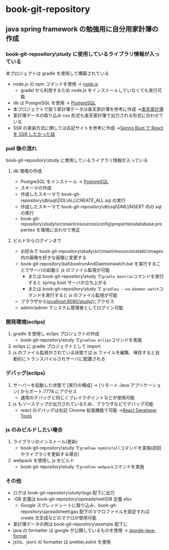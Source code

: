# book-git-repository

## java spring framework の勉強用に自分用家計簿の作成

### book-git-repository\study に使用しているライブラリ情報が入っている

本プロジェクトは gradle を使用して構築されている

- node.js の npm コマンドを使用 → [node.js](https://nodejs.org/ja/)
  - gradel から利用するため node.js をインストールしていなくても実行可能
- db は PostgreSQL を使用 → [PostgreSQL](https://www.enterprisedb.com/downloads/postgres-postgresql-downloads)
- 本プロジェクトで扱う家計簿データは楽天家計簿を参考に作成 →[楽天家計簿](https://support.rakuten-card.jp/faq/show/127262?category_id=886&return_path=%2Fcategory%2Fshow%2F886%3Fpage%3D1%26site_domain%3Dguest%26site_domain%3Dguest%26sort%3Dsort_access%26sort_order%3Ddesc&site_domain=guest)
- 家計簿データの取り込み csv 形式も楽天家計簿で出力される形式に合わせている
- SSR の実装方法に関しては右記サイトを参考に作成 →[Spring Boot で React を SSR したかった話](https://www.luku.work/spring-react-ssr)

### pull 後の流れ

book-git-repository\study に使用しているライブラリ情報が入っている

1. db 環境の作成

   - PostgreSQL をインストール → [PostgreSQL](https://www.enterprisedb.com/downloads/postgres-postgresql-downloads)
   - スキーマの作成
   - 作成したスキーマで book-git-repository\db\sql\DDL\ALL\CREATE_ALL.sql の実行
   - 作成したスキーマで book-git-repository\db\sql\DML\INSERT 内の sql の実行
   - book-git-repository\study\src\main\resources\config\properties\database.properties を環境に合わせて修正

2. ビルドからログインまで
   - お好みで book-git-repository\study\src\main\resources\static\images 内の画像を好きな画像に変更する
   - book-git-repository\bat\bootrunAndDaemonwatch.bat を実行することでサーバの起動と js のファイル監視が可能
     - または book-git-repository\study で`gradle bootrun`コマンドを実行すると spring boot サーバが立ち上がる
     - または book-git-repository\study で `gradlew --no-daemon watch`コマンドを実行すると js のファイル監視が可能
   - ブラウザから[localhost:8080/study/](http://localhost:8080/study/)にアクセス
   - admin/admin でシステム管理者としてログイン可能

### 開発環境(eclips)

1. gradle を使用し eclips プロジェクトの作成
   - book-git-repository\study で`gradlew eclips`コマンドを実施
2. eclips に gradle プロジェクトとして import
3. js のファイル監視がされている状態では js ファイルを編集、保存すると自動的にトランスパイルされサーバに配置される

### デバッグ(eclips)

1. サーバーを起動した状態で [実行の構成] -> [リモート Java アプリケーション] からポート:7778 にアクセス
   - 通常のデバッグと同じくブレイクポイントなどが使用可能
2. js もソースマップが出力されているため、ブラウザなどでデバッグ可能
   - react のデバッグは右記 Chrome 拡張機能で可能 →[React Developer Tools](https://chrome.google.com/webstore/detail/react-developer-tools/fmkadmapgofadopljbjfkapdkoienihi?hl=ja)

### js のみビルドしたい場合

1. ライブラリのインストール(更新)
   - book-git-repository\study で`gradlew npmInstall`コマンドを実施(初回やライブラリを更新する場合)
2. webpack を使用し js をビルド
   - book-git-repository\study で`gradlew webpack`コマンドを実施

### その他

- ログは book-git-repository\study\logs 配下に出力
- -DB 定義は book-git-repository\spreadsheet\DB 定義.xlsx
  - Google スプレッドシートに取り込み、book-git-repository\spreadsheet\gas 配下のマクロファイルを設定すれば create 文生成などのマクロが使用可能
- 家計簿データの例は book-git-repository\example 配下に
- java の formatter は google が公開しているものを使用 → [google-java-format](https://github.com/google/google-java-format)
- js(ts、json) の formatter は prettier,eslint を使用
